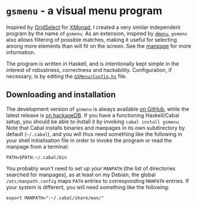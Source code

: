 `gsmenu` - a visual menu program
===============================

Inspired by
[GridSelect](http://blog.clemens.endorphin.org/2008/11/xmonad-gridselect.html)
for [XMonad](http://xmonad.org/), I created a very similar independent
program by the name of `gsmenu`.  As an extension, inspired by
[`dmenu`][dmenu], `gsmenu` also allows filtering of possible matches,
making it useful for selecting among more elements than will fit on
the screen.  See the [manpage][] for more information.

The program is written in Haskell, and is intentionally kept simple in
the interest of robustness, correctness and hackability.
Configuration, if necessary, is by editing the
[`GSMenu/Config.hs`][config.hs] file.

Downloading and installation
----------------------------

The development version of `gsmenu` is always available [on
GitHub][gitrepo], while the latest release is [on hackageDB][hackage].
If you have a functioning Haskell/Cabal setup, you should be able to
install it by invoking `cabal install gsmenu`.  Note that Cabal
installs binaries and manpages in its own subdirectory by default
(`~/.cabal`), and you will thus need something like the following in
your shell initialisation file in order to invoke the program or read
the manpage from a terminal:

    PATH=$PATH:~/.cabal/bin

You probably won't need to set up your `MANPATH` (the list of
directories searched for manpages), as at least on my Debian, the
global `/etc/manpath.config` maps `PATH` entries to corresponding
`MANPATH` entries.  If your system is different, you will need
something like the following:

    export MANPATH=":~/.cabal/share/man/"


[dmenu]: http://tools.suckless.org/dmenu/
[manpage]: manpage
[gitrepo]: http://github.com/Athas/gsmenu
[hackage]: http://hackage.haskell.org/package/gsmenu
[config.hs]: http://sigkill.dk/pub/code/gsmenu/GSMenu/Config.hs
